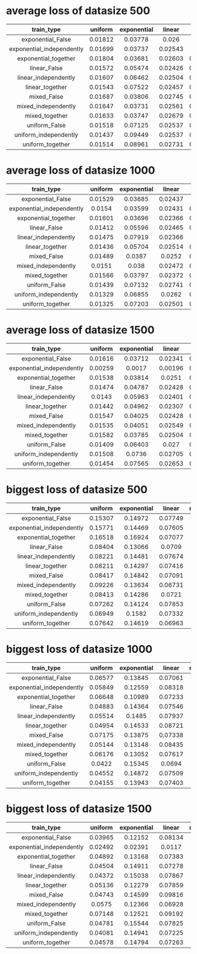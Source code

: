 # average loss of datasize 500
|train_type | uniform | exponential | linear | mixed |
| :---: | :---: | :---: | :---: | :---: |
| exponential_False | 0.01812 | 0.03778 | 0.026 | 0.0273 |
| exponential_independently | 0.01699 | 0.03737 | 0.02543 | 0.0266 |
| exponential_together | 0.01804 | 0.03681 | 0.02603 | 0.02696 |
| linear_False | 0.01572 | 0.05474 | 0.02426 | 0.03157 |
| linear_independently | 0.01607 | 0.06462 | 0.02504 | 0.03524 |
| linear_together | 0.01543 | 0.07522 | 0.02457 | 0.03841 |
| mixed_False | 0.01687 | 0.03806 | 0.02745 | 0.02746 |
| mixed_independently | 0.01647 | 0.03731 | 0.02561 | 0.02646 |
| mixed_together | 0.01633 | 0.03747 | 0.02679 | 0.02686 |
| uniform_False | 0.01518 | 0.07125 | 0.02537 | 0.03727 |
| uniform_independently | 0.01437 | 0.09449 | 0.02537 | 0.04474 |
| uniform_together | 0.01514 | 0.08961 | 0.02731 | 0.04402 |

# average loss of datasize 1000
|train_type | uniform | exponential | linear | mixed |
| :---: | :---: | :---: | :---: | :---: |
| exponential_False | 0.01529 | 0.03685 | 0.02437 | 0.0255 |
| exponential_independently | 0.0154 | 0.03599 | 0.02431 | 0.02523 |
| exponential_together | 0.01601 | 0.03696 | 0.02366 | 0.02554 |
| linear_False | 0.01412 | 0.05596 | 0.02465 | 0.03158 |
| linear_independently | 0.01475 | 0.07919 | 0.02366 | 0.0392 |
| linear_together | 0.01436 | 0.05704 | 0.02514 | 0.03218 |
| mixed_False | 0.01489 | 0.0387 | 0.0252 | 0.02626 |
| mixed_independently | 0.0151 | 0.038 | 0.02472 | 0.02594 |
| mixed_together | 0.01566 | 0.03797 | 0.02372 | 0.02578 |
| uniform_False | 0.01439 | 0.07132 | 0.02741 | 0.03771 |
| uniform_independently | 0.01329 | 0.06855 | 0.0262 | 0.03602 |
| uniform_together | 0.01325 | 0.07203 | 0.02501 | 0.03676 |

# average loss of datasize 1500
|train_type | uniform | exponential | linear | mixed |
| :---: | :---: | :---: | :---: | :---: |
| exponential_False | 0.01616 | 0.03712 | 0.02341 | 0.02556 |
| exponential_independently | 0.00259 | 0.0017 | 0.00196 | 0.00208 |
| exponential_together | 0.01538 | 0.03814 | 0.0251 | 0.02621 |
| linear_False | 0.01474 | 0.04787 | 0.02428 | 0.02896 |
| linear_independently | 0.0143 | 0.05963 | 0.02401 | 0.03265 |
| linear_together | 0.01442 | 0.04962 | 0.02307 | 0.02903 |
| mixed_False | 0.01547 | 0.04025 | 0.02428 | 0.02667 |
| mixed_independently | 0.01535 | 0.04051 | 0.02549 | 0.02712 |
| mixed_together | 0.01582 | 0.03785 | 0.02504 | 0.02624 |
| uniform_False | 0.01409 | 0.06403 | 0.027 | 0.03504 |
| uniform_independently | 0.01508 | 0.0736 | 0.02705 | 0.03858 |
| uniform_together | 0.01454 | 0.07565 | 0.02653 | 0.03891 |

# biggest loss of datasize 500
|train_type | uniform | exponential | linear | mixed |
| :---: | :---: | :---: | :---: | :---: |
| exponential_False | 0.15307 | 0.14972 | 0.07749 | - |
| exponential_independently | 0.15771 | 0.14469 | 0.07605 | - |
| exponential_together | 0.16518 | 0.16924 | 0.07077 | - |
| linear_False | 0.08404 | 0.13066 | 0.0709 | - |
| linear_independently | 0.08221 | 0.14481 | 0.07674 | - |
| linear_together | 0.08211 | 0.14297 | 0.07416 | - |
| mixed_False | 0.08417 | 0.14842 | 0.07091 | - |
| mixed_independently | 0.09226 | 0.13634 | 0.06731 | - |
| mixed_together | 0.08413 | 0.14286 | 0.0721 | - |
| uniform_False | 0.07262 | 0.14124 | 0.07853 | - |
| uniform_independently | 0.06949 | 0.1582 | 0.07332 | - |
| uniform_together | 0.07642 | 0.14619 | 0.06963 | - |

# biggest loss of datasize 1000
|train_type | uniform | exponential | linear | mixed |
| :---: | :---: | :---: | :---: | :---: |
| exponential_False | 0.06577 | 0.13845 | 0.07061 | - |
| exponential_independently | 0.05849 | 0.12559 | 0.08318 | - |
| exponential_together | 0.06648 | 0.10989 | 0.07233 | - |
| linear_False | 0.04883 | 0.14364 | 0.07546 | - |
| linear_independently | 0.05514 | 0.1485 | 0.07937 | - |
| linear_together | 0.04954 | 0.14533 | 0.08721 | - |
| mixed_False | 0.07175 | 0.13875 | 0.07338 | - |
| mixed_independently | 0.05144 | 0.13148 | 0.08435 | - |
| mixed_together | 0.06176 | 0.13052 | 0.07617 | - |
| uniform_False | 0.0422 | 0.15345 | 0.0694 | - |
| uniform_independently | 0.04552 | 0.14872 | 0.07509 | - |
| uniform_together | 0.04155 | 0.13943 | 0.07403 | - |

# biggest loss of datasize 1500
|train_type | uniform | exponential | linear | mixed |
| :---: | :---: | :---: | :---: | :---: |
| exponential_False | 0.03965 | 0.12152 | 0.08134 | - |
| exponential_independently | 0.02492 | 0.02391 | 0.0117 | - |
| exponential_together | 0.04892 | 0.13168 | 0.07383 | - |
| linear_False | 0.04504 | 0.14911 | 0.07278 | - |
| linear_independently | 0.04372 | 0.15038 | 0.07867 | - |
| linear_together | 0.05136 | 0.12279 | 0.07859 | - |
| mixed_False | 0.04743 | 0.14599 | 0.09816 | - |
| mixed_independently | 0.0575 | 0.12366 | 0.06928 | - |
| mixed_together | 0.07148 | 0.12521 | 0.09192 | - |
| uniform_False | 0.04781 | 0.15544 | 0.07825 | - |
| uniform_independently | 0.04081 | 0.14941 | 0.07225 | - |
| uniform_together | 0.04578 | 0.14794 | 0.07263 | - |

